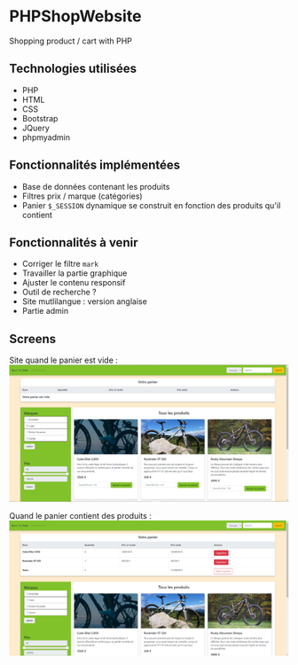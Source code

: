 # PHPShopWebsite
Shopping product / cart with PHP  

## Technologies utilisées

* PHP
* HTML
* CSS
* Bootstrap
* JQuery
* phpmyadmin

## Fonctionnalités implémentées

* Base de données contenant les produits
* Filtres prix / marque (catégories)
* Panier `$_SESSION` dynamique se construit en fonction des produits qu'il contient

## Fonctionnalités à venir

* Corriger le filtre `mark`
* Travailler la partie graphique 
* Ajuster le contenu responsif
* Outil de recherche ?
* Site mutlilangue : version anglaise
* Partie admin

## Screens

Site quand le panier est vide :
![](screens/emptycart.png)

Quand le panier contient des produits :
![](screens/cart.png)
